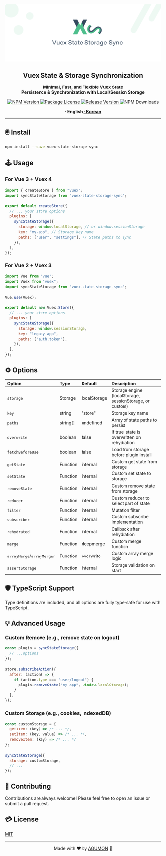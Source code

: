 <p align="center">
  <img src="https://github.com/ljlm0402/vuex-state-storage-sync/raw/images/logo.jpg" alt="logo" width="600" />
</p>

<h2 align="center">Vuex State & Storage Synchronization</h2>
<p align="center">
  <b>
    Minimal, Fast, and Flexible Vuex State <br>
    Persistence & Synchronization with Local/Session Storage
  </b>
</p>
<p align="center">
  <a href="https://www.npmjs.com/package/vuex-state-storage-sync">
    <img src="https://img.shields.io/npm/v/vuex-state-storage-sync.svg" alt="NPM Version" />
  </a>
  <a href="https://github.com/ljlm0402/vuex-state-storage-sync/blob/main/LICENSE">
    <img src="https://img.shields.io/npm/l/vuex-state-storage-sync.svg" alt="Package License" />
  </a>
  <a href="https://github.com/ljlm0402/vuex-state-storage-sync/releases">
    <img src="https://img.shields.io/github/v/release/ljlm0402/vuex-state-storage-sync" alt="Release Version" />
  </a>
  <img src="https://img.shields.io/npm/dm/vuex-state-storage-sync.svg" alt="NPM Downloads" />
</p>

<p align="center">
  <strong>· English <a href="./README.ko.md">· Korean</a></strong>
</p>

---

## 🖲 Install

```bash
npm install --save vuex-state-storage-sync
```

## 🕹 Usage

### For Vue 3 + Vuex 4

```js
import { createStore } from "vuex";
import syncStateStorage from "vuex-state-storage-sync";

export default createStore({
  // ... your store options
  plugins: [
    syncStateStorage({
      storage: window.localStorage, // or window.sessionStorage
      key: "my-app", // Storage key name
      paths: ["user", "settings"], // State paths to sync
    }),
  ],
});
```

### For Vue 2 + Vuex 3

```js
import Vue from "vue";
import Vuex from "vuex";
import syncStateStorage from "vuex-state-storage-sync";

Vue.use(Vuex);

export default new Vuex.Store({
  // ... your store options
  plugins: [
    syncStateStorage({
      storage: window.sessionStorage,
      key: "legacy-app",
      paths: ["auth.token"],
    }),
  ],
});
```

## ⚙️ Options

| Option                     | Type      | Default      | Description                                              |
| :------------------------- | :-------- | :----------- | :------------------------------------------------------- |
| `storage`                  | Storage   | localStorage | Storage engine (localStorage, sessionStorage, or custom) |
| `key`                      | string    | "store"      | Storage key name                                         |
| `paths`                    | string\[] | undefined    | Array of state paths to persist                          |
| `overwrite`                | boolean   | false        | If true, state is overwritten on rehydration             |
| `fetchBeforeUse`           | boolean   | false        | Load from storage before plugin install                  |
| `getState`                 | Function  | internal     | Custom get state from storage                            |
| `setState`                 | Function  | internal     | Custom set state to storage                              |
| `removeState`              | Function  | internal     | Custom remove state from storage                         |
| `reducer`                  | Function  | internal     | Custom reducer to select part of state                   |
| `filter`                   | Function  | internal     | Mutation filter                                          |
| `subscriber`               | Function  | internal     | Custom subscribe implementation                          |
| `rehydrated`               | Function  | internal     | Callback after rehydration                               |
| `merge`                    | Function  | deepmerge    | Custom merge function                                    |
| `arrayMerge`/`arrayMerger` | Function  | overwrite    | Custom array merge logic                                 |
| `assertStorage`            | Function  | internal     | Storage validation on start                              |

## 🛡 TypeScript Support

Type definitions are included, and all options are fully type-safe for use with TypeScript.

## 💡 Advanced Usage

### Custom Remove (e.g., remove state on logout)

```js
const plugin = syncStateStorage({
  // ...options
});

store.subscribeAction({
  after: (action) => {
    if (action.type === "user/logout") {
      plugin.removeState("my-app", window.localStorage);
    }
  },
});
```

### Custom Storage (e.g., cookies, IndexedDB)

```js
const customStorage = {
  getItem: (key) => /* ... */,
  setItem: (key, value) => /* ... */,
  removeItem: (key) => /* ... */
};

syncStateStorage({
  storage: customStorage,
  // ...
});
```

## 🤝 Contributing

Contributions are always welcome! Please feel free to open an issue or submit a pull request.

## 💳 License

[MIT](LICENSE)

---

<p align="center">
  Made with ❤️ by <a href="https://github.com/ljlm0402">AGUMON</a> 🦖
</p>
